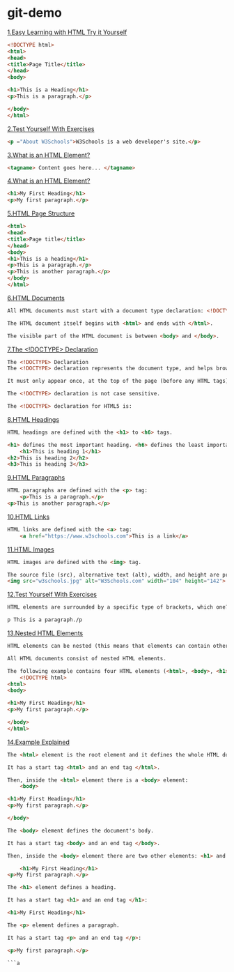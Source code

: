 # git-demo


[1.Easy Learning with HTML Try it Yourself](https://www.w3schools.com/html/default.asp)
```html
<!DOCTYPE html>
<html>
<head>
<title>Page Title</title>
</head>
<body>

<h1>This is a Heading</h1>
<p>This is a paragraph.</p>

</body>
</html>
```
[2.Test Yourself With Exercises](https://www.w3schools.com/html/default.asp)
```html
<p ="About W3Schools">W3Schools is a web developer's site.</p>
```
[3.What is an HTML Element?](https://www.w3schools.com/html/default.asp)
```html
<tagname> Content goes here... </tagname>
```
[4.What is an HTML Element?](https://www.w3schools.com/html/default.asp)
```html
<h1>My First Heading</h1>
<p>My first paragraph.</p>
```
[5.HTML Page Structure](https://www.w3schools.com/html/default.asp)
```html
<html>
<head>
<title>Page title</title>
</head>
<body>
<h1>This is a heading</h1>
<p>This is a paragraph.</p>
<p>This is another paragraph.</p>
</body>
</html>
```
[6.HTML Documents](https://www.w3schools.com/html/default.asp)
```html
All HTML documents must start with a document type declaration: <!DOCTYPE html>.

The HTML document itself begins with <html> and ends with </html>.

The visible part of the HTML document is between <body> and </body>.
```
[7.The <!DOCTYPE> Declaration](https://www.w3schools.com/html/default.asp)
```html
The <!DOCTYPE> Declaration
The <!DOCTYPE> declaration represents the document type, and helps browsers to display web pages correctly.

It must only appear once, at the top of the page (before any HTML tags).

The <!DOCTYPE> declaration is not case sensitive.

The <!DOCTYPE> declaration for HTML5 is:
```
[8.HTML Headings](https://www.w3schools.com/html/default.asp)
```html
HTML headings are defined with the <h1> to <h6> tags.

<h1> defines the most important heading. <h6> defines the least important heading: 
    <h1>This is heading 1</h1>
<h2>This is heading 2</h2>
<h3>This is heading 3</h3>
```
[9.HTML Paragraphs](https://www.w3schools.com/html/default.asp)
```html
HTML paragraphs are defined with the <p> tag:
    <p>This is a paragraph.</p>
<p>This is another paragraph.</p>
```
[10.HTML Links](https://www.w3schools.com/html/default.asp)
```html
HTML links are defined with the <a> tag:
    <a href="https://www.w3schools.com">This is a link</a>
```
[11.HTML Images](https://www.w3schools.com/html/default.asp)
```html
HTML images are defined with the <img> tag.

The source file (src), alternative text (alt), width, and height are provided as attributes:
<img src="w3schools.jpg" alt="W3Schools.com" width="104" height="142">

```
[12.Test Yourself With Exercises](https://www.w3schools.com/html/default.asp)
```html
HTML elements are surrounded by a specific type of brackets, which one?

p This is a paragraph./p

```
[13.Nested HTML Elements](https://www.w3schools.com/html/default.asp)
```html
HTML elements can be nested (this means that elements can contain other elements).

All HTML documents consist of nested HTML elements.

The following example contains four HTML elements (<html>, <body>, <h1> and <p>):
    <!DOCTYPE html>
<html>
<body>

<h1>My First Heading</h1>
<p>My first paragraph.</p>

</body>
</html>

```
[14.Example Explained](https://www.w3schools.com/html/default.asp)
```html
The <html> element is the root element and it defines the whole HTML document.

It has a start tag <html> and an end tag </html>.

Then, inside the <html> element there is a <body> element:
    <body>

<h1>My First Heading</h1>
<p>My first paragraph.</p>

</body>

The <body> element defines the document's body.

It has a start tag <body> and an end tag </body>.

Then, inside the <body> element there are two other elements: <h1> and <p>:

    <h1>My First Heading</h1>
<p>My first paragraph.</p>

The <h1> element defines a heading.

It has a start tag <h1> and an end tag </h1>:

<h1>My First Heading</h1>

The <p> element defines a paragraph.

It has a start tag <p> and an end tag </p>:

<p>My first paragraph.</p>

```a